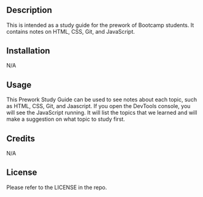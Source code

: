 # <Prework Study Guide>

## Description

This is intended as a study guide for the prework of Bootcamp students. It contains notes on HTML, CSS, Git, and JavaScript.


## Installation

N/A

## Usage

This Prework Study Guide can be used to see notes about each topic, such as HTML, CSS, Git, and Jaascript. If you open the DevTools console, you will see the JavaScript running. It will list the topics that we learned and will make a suggestion on what topic to study first. 

## Credits

N/A

## License

Please refer to the LICENSE in the repo.
